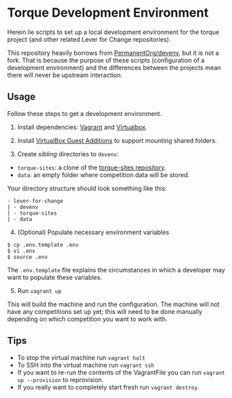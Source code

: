 # Torque Development Environment

Herein lie scripts to set up a local development environment for the torque project (and other related Lever for Change repositories).

This repository heavily borrows from [PermanentOrg/devenv](https://github.com/PermanentOrg/devenv), but it is not a fork. That is because the purpose of these scripts (configuration of a development environment) and the differences between the projects mean there will never be upstream interaction.

## Usage
Follow these steps to get a development environment.

1. Install dependencies: [Vagrant](https://www.vagrantup.com/downloads) and [Virtualbox](https://www.virtualbox.org/wiki/Downloads).

2. Install [VirtualBox Guest Additions](https://www.virtualbox.org/manual/ch04.html) to support mounting shared folders.

3. Create *sibling* directories to `devenv`:

* `torque-sites`: a clone of the [torque-sites repository](https://github.com/OpenTechStrategies/torque-sites).
* `data`: an empty folder where competition data will be stored.

Your directory structure should look something like this:
```
- lever-for-change
| - devenv
| - torque-sites
| - data
```

4. (Optional) Populate necessary environment variables

```
$ cp .env.template .env
$ vi .env
$ source .env
```

The `.env.template` file explains the circumstances in which a developer may want to populate these variables.

5. Run `vagrant up`

This will build the machine and run the configuration. The machine will not have any competitions set up yet; this will need to be done manually depending on which competition you want to work with.

## Tips

* To stop the virtual machine run `vagrant halt`
* To SSH into the virtual machine run `vagrant ssh`
* If you want to re-run the contents of the VagrantFile you can run `vagrant up --provision` to reprovision.
* If you really want to completely start fresh run `vagrant destroy`.
